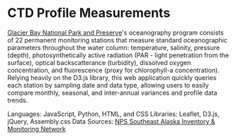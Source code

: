 # CTD Profile Measurements

[Glacier Bay National Park and Preserve](https://www.nps.gov/glba/index.htm)'s oceanography program consists of 22 permanent monitoring stations that measure standard oceanographic parameters throughout the water column: temperature, salinity, pressure (depth), photosynthetically active radiation (PAR - light penetration from the surface), optical backscatterance (turbidity), dissolved oxygen concentration, and fluorescence (proxy for
chlorophyll-a concentration). Relying heavily on the D3.js library, this web application quickly queries each station by sampling date and data type, allowing users to easily compare monthly, seasonal, and inter-annual variances and profile data trends.

Languages: JavaScript, Python, HTML, and CSS
Libraries: Leaflet, D3.js, jQuery, Assembly.css
Data Sources: [NPS Southeast Alaska Inventory & Monitoring Network](https://www.nps.gov/im/sean/oceanography.htm)
